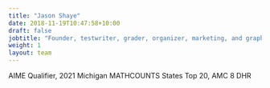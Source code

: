 ```yaml
---
title: "Jason Shaye"
date: 2018-11-19T10:47:58+10:00
draft: false
jobtitle: "Founder, testwriter, grader, organizer, marketing, and graphic designer."
weight: 1
layout: team
---
```


AIME Qualifier, 2021 Michigan MATHCOUNTS States Top 20, AMC 8 DHR
